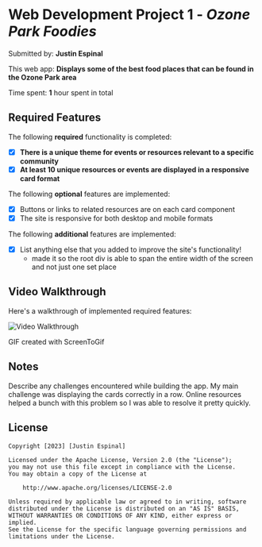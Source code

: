 # Web Development Project 1 - *Ozone Park Foodies*

Submitted by: **Justin Espinal**

This web app: **Displays some of the best food places that can be found in the Ozone Park area**

Time spent: **1** hour spent in total

## Required Features

The following **required** functionality is completed:

- [X] **There is a unique theme for events or resources relevant to a specific community**
- [X] **At least 10 unique resources or events are displayed in a responsive card format**

The following **optional** features are implemented:

- [X] Buttons or links to related resources are on each card component
- [X] The site is responsive for both desktop and mobile formats

The following **additional** features are implemented:

* [X] List anything else that you added to improve the site's functionality!
  - made it so the root div is able to span the entire width of the screen and not just one set place
## Video Walkthrough

Here's a walkthrough of implemented required features:

<img src='https://media0.giphy.com/media/v1.Y2lkPTc5MGI3NjExaWJoeWtvaTB0aGZ5N2VkY2JuNjBzYW13MHF4MmpiY2FpYnQ4aHB1aiZlcD12MV9pbnRlcm5hbF9naWZfYnlfaWQmY3Q9Zw/URuWuj3zLxMRPgjbx0/giphy.gif' width='' alt='Video Walkthrough' />

<!-- Replace this with whatever GIF tool you used! -->
GIF created with ScreenToGif
<!-- Recommended tools:
[Kap](https://getkap.co/) for macOS
[ScreenToGif](https://www.screentogif.com/) for Windows
[peek](https://github.com/phw/peek) for Linux. -->

## Notes

Describe any challenges encountered while building the app.
My main challenge was displaying the cards correctly in a row. Online resources helped a bunch with this problem so I was able to resolve it pretty quickly.
## License

    Copyright [2023] [Justin Espinal]

    Licensed under the Apache License, Version 2.0 (the "License");
    you may not use this file except in compliance with the License.
    You may obtain a copy of the License at

        http://www.apache.org/licenses/LICENSE-2.0

    Unless required by applicable law or agreed to in writing, software
    distributed under the License is distributed on an "AS IS" BASIS,
    WITHOUT WARRANTIES OR CONDITIONS OF ANY KIND, either express or implied.
    See the License for the specific language governing permissions and
    limitations under the License.

